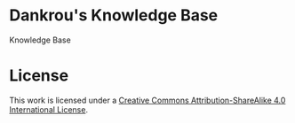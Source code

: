 # Dankrou's Knowledge Base
Knowledge Base
# License
This work is licensed under a [Creative Commons Attribution-ShareAlike 4.0 International License](http://creativecommons.org/licenses/by-sa/4.0/).
